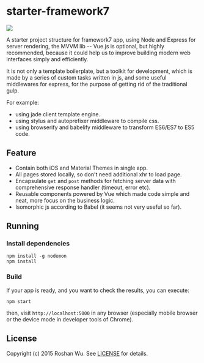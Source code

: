 starter-framework7
===

![](https://raw.githubusercontent.com/roshanca/starter-framework7/master/public/img/logo.png)

A starter project structure for framework7 app, using Node and Express for server rendering, the MVVM lib -- Vue.js is optional, but highly recommended, because it could help us to improve building modern web interfaces simply and efficiently.

It is not only a template boilerplate, but a toolkit for development, which is made by a series of custom tasks written in js, and some useful middlewares for express, for the purpose of getting rid of the traditional gulp.

For example:

+ using jade client template engine.
+ using stylus and autoprefixer middleware to compile css.
+ using browserify and babelify middleware to transform ES6/ES7 to ES5 code.

Feature
----

+ Contain both iOS and Material Themes in single app.
+ All pages stored locally, so don't need additional xhr to load page.
+ Encapsulate `get` and `post` methods for fetching server data with comprehensive response handler (timeout, error etc).
+ Reusable components powered by Vue which made code simple and neat, more focus on the business logic.
+ Isomorphic js according to Babel (it seems not very useful so far).

Running
----

### Install dependencies
    npm install -g nodemon
    npm install

### Build

If your app is ready, and you want to check the results, you can execute:

    npm start
    
then, visit `http://localhost:5000` in any browser (especially mobile browser or the device mode in developer tools of Chrome).

License
----

Copyright (c) 2015 Roshan Wu. See [LICENSE](https://github.com/roshanca/starter-framework7/blob/master/LICENSE) for details.
